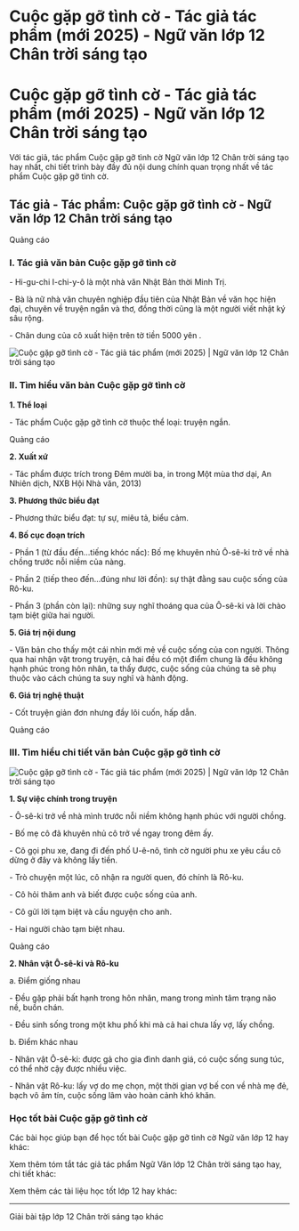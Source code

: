 # Cuộc gặp gỡ tình cờ - Tác giả tác phẩm (mới 2025) - Ngữ văn lớp 12 Chân trời sáng tạo

# Cuộc gặp gỡ tình cờ - Tác giả tác phẩm (mới 2025) - Ngữ văn lớp 12 Chân trời sáng tạo

Với tác giả, tác phẩm Cuộc gặp gỡ tình cờ Ngữ văn lớp 12 Chân trời sáng tạo hay nhất, chi tiết trình bày đầy đủ nội dung chính quan trọng nhất về tác phẩm Cuộc gặp gỡ tình cờ.

## Tác giả - Tác phẩm: Cuộc gặp gỡ tình cờ - Ngữ văn lớp 12 Chân trời sáng tạo

Quảng cáo

### **I. Tác giả văn bản Cuộc gặp gỡ tình cờ**

\- Hi-gu-chi I-chi-y-ô là một nhà văn Nhật Bản thời Minh Trị.

\- Bà là nữ nhà văn chuyên nghiệp đầu tiên của Nhật Bản về văn học hiện đại, chuyên về truyện ngắn và thơ, đồng thời cũng là một người viết nhật ký sâu rộng.

\- Chân dung của cô xuất hiện trên tờ tiền 5000 yên .

![Cuộc gặp gỡ tình cờ - Tác giả tác phẩm \(mới 2025\) | Ngữ văn lớp 12 Chân trời sáng tạo](https://vietjack.com/soan-van-lop-12-ct/images/tac-gia-tac-pham-cuoc-gap-go-tinh-co.PNG)

### **II. Tìm hiểu văn bản Cuộc gặp gỡ tình cờ**

**1\. Thể loại**

\- Tác phẩm Cuộc gặp gỡ tình cờ thuộc thể loại: truyện ngắn.

Quảng cáo

**2\. Xuất xứ**

\- Tác phẩm được trích trong Đêm mười ba, in trong Một mùa thơ dại, An Nhiên dịch, NXB Hội Nhà văn, 2013)

**3\. Phương thức biểu đạt**

\- Phương thức biểu đạt: tự sự, miêu tả, biểu cảm.

**4\. Bố cục đoạn trích**

\- Phần 1 (từ đầu đến…tiếng khóc nấc): Bố mẹ khuyên nhủ Ô-sê-ki trở về nhà chồng trước nỗi niềm của nàng.

\- Phần 2 (tiếp theo đến…đúng như lời đồn): sự thật đằng sau cuộc sống của Rô-ku.

\- Phần 3 (phần còn lại): những suy nghĩ thoáng qua của Ô-sê-ki và lời chào tạm biệt giữa hai người.

**5\. Giá trị nội dung**

\- Văn bản cho thấy một cái nhìn mới mẻ về cuộc sống của con người. Thông qua hai nhận vật trong truyện, cả hai đều có một điểm chung là đều không hạnh phúc trong hôn nhân, ta thấy được, cuộc sống của chúng ta sẽ phụ thuộc vào cách chúng ta suy nghĩ và hành động.

**6\. Giá trị nghệ thuật**

\- Cốt truyện giản đơn nhưng đầy lôi cuốn, hấp dẫn.

Quảng cáo

### **III. Tìm hiểu chi tiết văn bản Cuộc gặp gỡ tình cờ**

![Cuộc gặp gỡ tình cờ - Tác giả tác phẩm \(mới 2025\) | Ngữ văn lớp 12 Chân trời sáng tạo](https://vietjack.com/soan-van-lop-12-ct/images/tac-gia-tac-pham-cuoc-gap-go-tinh-co-1.PNG)

**1\. Sự việc chính trong truyện**

\- Ô-sê-ki trở về nhà mình trước nỗi niềm không hạnh phúc với người chồng.

\- Bố mẹ cô đã khuyên nhủ cô trở về ngay trong đêm ấy.

\- Cô gọi phu xe, đang đi đến phố U-ê-nô, tình cờ người phu xe yêu cầu cô dừng ở đây và không lấy tiền.

\- Trò chuyện một lúc, cô nhận ra người quen, đó chính là Rô-ku.

\- Cô hỏi thăm anh và biết được cuộc sống của anh.

\- Cô gửi lời tạm biệt và cầu nguyện cho anh.

\- Hai người chào tạm biệt nhau.

Quảng cáo

**2\. Nhân vật Ô-sê-ki và Rô-ku**

a. Điểm giống nhau

\- Đều gặp phải bất hạnh trong hôn nhân, mang trong mình tâm trạng não nề, buồn chán.

\- Đều sinh sống trong một khu phố khi mà cả hai chưa lấy vợ, lấy chồng.

b. Điểm khác nhau

\- Nhân vật Ô-sê-ki: được gả cho gia đình danh giá, có cuộc sống sung túc, có thể nhờ cậy được nhiều việc.

\- Nhân vật Rô-ku: lấy vợ do mẹ chọn, một thời gian vợ bế con về nhà mẹ đẻ, bạch vô âm tín, cuộc sống lâm vào hoàn cảnh khó khăn.

### **Học tốt bài Cuộc gặp gỡ tình cờ**

Các bài học giúp bạn để học tốt bài Cuộc gặp gỡ tình cờ Ngữ văn lớp 12 hay khác:

Xem thêm tóm tắt tác giả tác phẩm Ngữ Văn lớp 12 Chân trời sáng tạo hay, chi tiết khác:

Xem thêm các tài liệu học tốt lớp 12 hay khác:

* * *

Giải bài tập lớp 12 Chân trời sáng tạo khác
